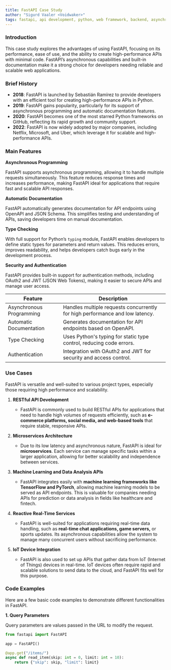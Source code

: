 ```yaml
---
title: FastAPI Case Study
author: "Sigurd Vaaler <Voidwaker>"
tags: fastapi, api development, python, web framework, backend, asynchronous programming
---
```


### Introduction

This case study explores the advantages of using FastAPI, focusing on its performance, ease of use, and the ability to create high-performance APIs with minimal code. FastAPI’s asynchronous capabilities and built-in documentation make it a strong choice for developers needing reliable and scalable web applications.

### Brief History

- **2018**: FastAPI is launched by Sebastián Ramírez to provide developers with an efficient tool for creating high-performance APIs in Python.
- **2019**: FastAPI gains popularity, particularly for its support of asynchronous programming and automatic documentation features.
- **2020**: FastAPI becomes one of the most starred Python frameworks on GitHub, reflecting its rapid growth and community support.
- **2022**: FastAPI is now widely adopted by major companies, including Netflix, Microsoft, and Uber, which leverage it for scalable and high-performance APIs.

### Main Features

**Asynchronous Programming**

FastAPI supports asynchronous programming, allowing it to handle multiple requests simultaneously. This feature reduces response times and increases performance, making FastAPI ideal for applications that require fast and scalable API responses.

**Automatic Documentation**

FastAPI automatically generates documentation for API endpoints using OpenAPI and JSON Schema. This simplifies testing and understanding of APIs, saving developers time on manual documentation.

**Type Checking**

With full support for Python’s `typing` module, FastAPI enables developers to define static types for parameters and return values. This reduces errors, improves readability, and helps developers catch bugs early in the development process.

**Security and Authentication**

FastAPI provides built-in support for authentication methods, including OAuth2 and JWT (JSON Web Tokens), making it easier to secure APIs and manage user access.

| Feature                 | Description                                                                 |
|-------------------------|-----------------------------------------------------------------------------|
| Asynchronous Programming| Handles multiple requests concurrently for high performance and low latency.|
| Automatic Documentation | Generates documentation for API endpoints based on OpenAPI.                 |
| Type Checking           | Uses Python's typing for static type control, reducing code errors.         |
| Authentication          | Integration with OAuth2 and JWT for security and access control.            |

### Use Cases

FastAPI is versatile and well-suited to various project types, especially those requiring high performance and scalability.

1. **RESTful API Development**
   - FastAPI is commonly used to build RESTful APIs for applications that need to handle high volumes of requests efficiently, such as **e-commerce platforms, social media, and web-based tools** that require stable, responsive APIs.

2. **Microservices Architecture**
   - Due to its low latency and asynchronous nature, FastAPI is ideal for **microservices**. Each service can manage specific tasks within a larger application, allowing for better scalability and independence between services.

3. **Machine Learning and Data Analysis APIs**
   - FastAPI integrates easily with **machine learning frameworks like TensorFlow and PyTorch**, allowing machine learning models to be served as API endpoints. This is valuable for companies needing APIs for prediction or data analysis in fields like healthcare and fintech.

4. **Reactive Real-Time Services**
   - FastAPI is well-suited for applications requiring real-time data handling, such as **real-time chat applications, game servers,** or sports updates. Its asynchronous capabilities allow the system to manage many concurrent users without sacrificing performance.

5. **IoT Device Integration**
   - FastAPI is also used to set up APIs that gather data from IoT (Internet of Things) devices in real-time. IoT devices often require rapid and scalable solutions to send data to the cloud, and FastAPI fits well for this purpose.

### Code Examples

Here are a few basic code examples to demonstrate different functionalities in FastAPI.

**1. Query Parameters**

Query parameters are values passed in the URL to modify the request.

```python
from fastapi import FastAPI

app = FastAPI()

@app.get("/items/")
async def read_item(skip: int = 0, limit: int = 10):
    return {"skip": skip, "limit": limit}

```
